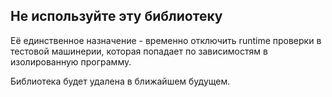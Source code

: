 ## Не используйте эту библиотеку

Её единственное назначение - временно отключить runtime проверки в тестовой машинерии, которая попадает по зависимостям в изолированную программу.

Библиотека будет удалена в ближайшем будущем.
